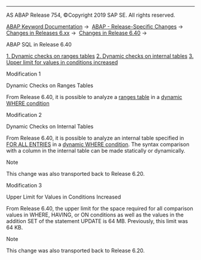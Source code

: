  

* * *

AS ABAP Release 754, ©Copyright 2019 SAP SE. All rights reserved.

[ABAP Keyword Documentation](javascript:call_link\('abenabap.htm'\)) →  [ABAP - Release-Specific Changes](javascript:call_link\('abennews.htm'\)) →  [Changes in Releases 6.xx](javascript:call_link\('abennews-6.htm'\)) →  [Changes in Release 6.40](javascript:call_link\('abennews-640.htm'\)) → 

ABAP SQL in Release 6.40

[1\. Dynamic checks on ranges tables](#!ABAP_MODIFICATION_1@1@)
[2\. Dynamic checks on internal tables](#!ABAP_MODIFICATION_2@2@)
[3\. Upper limit for values in conditions increased](#!ABAP_MODIFICATION_3@3@)

Modification 1

Dynamic Checks on Ranges Tables

From Release 6.40, it is possible to analyze a [ranges table](javascript:call_link\('abenranges_table_glosry.htm'\) "Glossary Entry") in a [dynamic WHERE condition](javascript:call_link\('abenwhere_logexp_dynamic.htm'\))

Modification 2

Dynamic Checks on Internal Tables

From Release 6.40, it is possible to analyze an internal table specified in [FOR ALL ENTRIES](javascript:call_link\('abenwhere_logexp_itab.htm'\)) in a [dynamic WHERE condition](javascript:call_link\('abenwhere_logexp_dynamic.htm'\)). The syntax comparison with a column in the internal table can be made statically or dynamically.

Note

This change was also transported back to Release 6.20.

Modification 3

Upper Limit for Values in Conditions Increased

From Release 6.40, the upper limit for the space required for all comparison values in WHERE, HAVING, or ON conditions as well as the values in the addition SET of the statement UPDATE is 64 MB. Previously, this limit was 64 KB.

Note

This change was also transported back to Release 6.20.